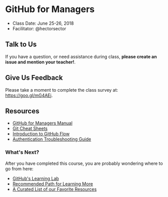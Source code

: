 # GitHub for Managers

- Class Date: June 25-26, 2018
- Facilitator: @hectorsector

## Talk to Us

If you have a question, or need assistance during class, **please create an issue and mention your teacher!**.

## Give Us Feedback

Please take a moment to complete the class survey at: https://goo.gl/mG4AEj.

## Resources

- [GitHub for Managers Manual](https://githubtraining.github.io/training-manual/GH4M/)
- [Git Cheat Sheets](https://services.github.com/on-demand/resources/cheatsheets/)
- [Introduction to GitHub Flow](https://guides.github.com/introduction/flow/)
- [Authentication Troubleshooting Guide](https://help.github.com/categories/authenticating-to-github/)

### What's Next?

After you have completed this course, you are probably wondering where to go from here:

- [GitHub's Learning Lab](https://lab.github.com/)
- [Recommended Path for Learning More](https://services.github.com/on-demand/resources/learning-path/)
- [A Curated List of our Favorite Resources](https://services.github.com/on-demand/resources/)

